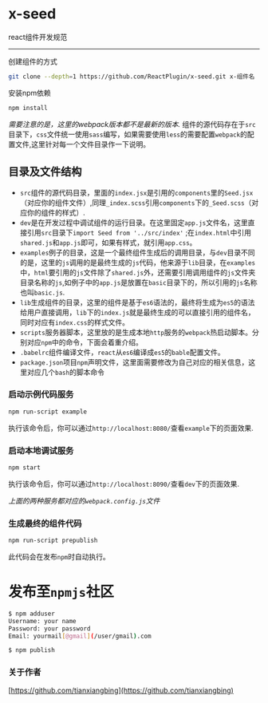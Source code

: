 # x-seed
react组件开发规范
***
创建组件的方式

```bash
git clone --depth=1 https://github.com/ReactPlugin/x-seed.git x-组件名
```
安装npm依赖
```bash
npm install 
```
*需要注意的是，这里的webpack版本都不是最新的版本.*
组件的源代码存在于`src`目录下，`css`文件统一使用`sass`编写，如果需要使用`less`的需要配置`webpack`的配置文件,这里针对每一个文件目录作一下说明。
## 目录及文件结构
*  `src`组件的源代码目录，里面的`index.jsx`是引用的`components`里的`Seed.jsx`（对应你的组件文件）,同理`_index.scss`引用`components`下的`_Seed.scss`（对应你的组件的样式）.
* `dev`是在开发过程中调试组件的运行目录。在这里固定`app.js`文件名，这里直接引用`src`目录下`import Seed from '../src/index'` ;在`index.html`中引用`shared.js`和`app.js`即可，如果有样式，就引用`app.css`。
* `examples`例子的目录，这是一个最终组件生成后的调用目录，与`dev`目录不同的是，这里的`js`调用的是最终生成的`js`代码，他来源于`lib`目录，在`examples`中，`html`要引用的`js`文件除了`shared.js`外，还需要引用调用组件的`js`文件夹目录名称的`js`,如例子中的`app.js`是放置在`basic`目录下的，所以引用的`js`名称也叫`basic.js`.
* `lib`生成组件的目录，这里的组件是基于`es6`语法的，最终将生成为`es5`的语法给用户直接调用，`lib`下的`index.js`就是最终生成的可以直接引用的组件名，同时对应有`index.css`的样式文件。
* `scripts`服务器脚本，这里放的是生成本地`http`服务的`webpack`热启动脚本。分别对应`npm`中的命令，下面会着重介绍。
* `.babelrc`组件编译文件，`react`从`es6`编译成`es5`的`bable`配置文件。
* `package.json`项目`npm`声明文件，这里面需要修改为自己对应的相关信息，这里对应几个`bash`的脚本命令
### 启动示例代码服务
```bash
npm run-script example
```
执行该命令后，你可以通过`http://localhost:8080/`查看`example`下的页面效果.
### 启动本地调试服务
```bash
npm start
```
执行该命令后，你可以通过`http://localhost:8090/`查看`dev`下的页面效果.

*上面的两种服务都对应的`webpack.config.js`文件*
### 生成最终的组件代码
```bash
npm run-script prepublish
```
此代码会在发布`npm`时自动执行。

# 发布至`npmjs`社区
```bash
$ npm adduser	
Username: your name
Password: your password
Email: yourmail[@gmail](/user/gmail).com

$ npm publish
```

### 关于作者
[https://github.com/tianxiangbing](https://github.com/tianxiangbing)
